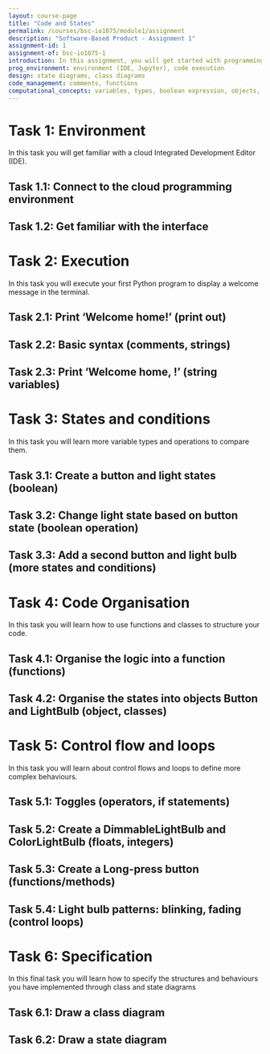```yaml
---
layout: course-page
title: "Code and States"
permalink: /courses/bsc-io1075/module1/assignment
description: "Software-Based Product - Assignment 1"
assignment-id: 1
assignment-of: bsc-io1075-1
introduction: In this assignment, you will get started with programming through the development of a traditional lighting system, including switches, dimmers and light bulbs. 
prog_environment: environment (IDE, Jupyter), code execution
design: state diagrams, class diagrams
code_management: comments, functions
computational_concepts: variables, types, boolean expression, objects, control flow
---
```


# Task 1: Environment
In this task you will get familiar with a cloud Integrated Development Editor (IDE).

## Task 1.1: Connect to the cloud programming environment
## Task 1.2: Get familiar with the interface


# Task 2: Execution
In this task you will execute your first Python program to display a welcome message in the terminal.

## Task 2.1: Print ‘Welcome home!’ (print out)
## Task 2.2: Basic syntax (comments, strings)
## Task 2.3: Print ‘Welcome home, <name>!’ (string variables)

# Task 3: States and conditions

In this task you will learn more variable types and operations to compare them.

## Task 3.1: Create a button and light states (boolean)
## Task 3.2: Change light state based on button state (boolean operation)
## Task 3.3: Add a second button and light bulb (more states and conditions)


# Task 4: Code Organisation

In this task you will learn how to use functions and classes to structure your code.

## Task 4.1: Organise the logic into a function (functions)
## Task 4.2: Organise the states into objects Button and LightBulb (object, classes)


# Task 5: Control flow and loops

In this task you will learn about control flows and loops to define more complex behaviours.

## Task 5.1: Toggles (operators, if statements)
## Task 5.2: Create a DimmableLightBulb and ColorLightBulb (floats, integers)
## Task 5.3: Create a Long-press button (functions/methods)
## Task 5.4: Light bulb patterns: blinking, fading (control loops)


# Task 6: Specification

In this final task you will learn how to specify the structures and behaviours you have implemented through class and state diagrams

## Task 6.1: Draw a class diagram
## Task 6.2: Draw a state diagram
